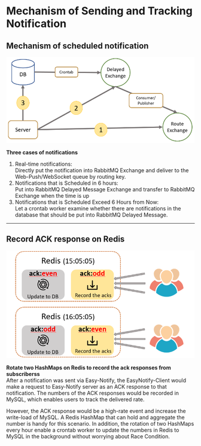 # Mechanism of Sending and Tracking Notification
## Mechanism of scheduled notification  
<p align="center">
  <img src="./imgs/notification-flow.png" alt="Notification Flow Chart" width="800" />
</p>

**Three cases of notifications**  
1. Real-time notifications:  
Directly put the notification into RabbitMQ Exchange and deliver to the Web-Push/WebSocket queue by routing key.
2. Notifications that is Scheduled in 6 hours:  
Put into RabbitMQ Delayed Message Exchange and transfer to RabbitMQ Exchange when the time is up
3. Notifications that is Scheduled Exceed 6 Hours from Now:  
Let a crontab worker examine whether there are notifications in the database that should be put into RabbitMQ Delayed Message.  
----------

## Record ACK response on Redis  
<p align="center">
  <img src="./imgs/ack-response.png" alt="./imgs/ack-response.png" width="800" />
</p>

**Rotate two HashMaps on Redis to record the ack responses from subscriberss**  
After a notification was sent via Easy-Notify, the EasyNotify-Client would make a request to Easy-Notify server as an ACK response to that notification. The numbers of the ACK responses would be recorded in MySQL, which enables users to track the delivered rate.

However, the ACK response would be a high-rate event and increase the write-load of MySQL. A Redis HashMap that can hold and aggregate the number is handy for this scenario. In addition, the rotation of two HashMaps every hour enable a crontab worker to update the numbers in Redis to MySQL in the background without worrying about Race Condition.